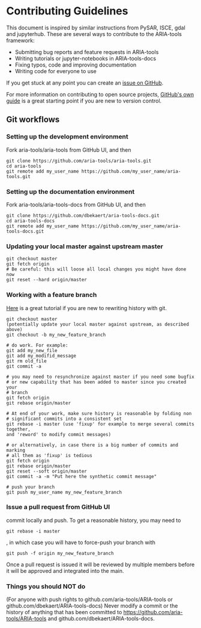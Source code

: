 # Contributing Guidelines #

This document is inspired by similar instructions from PySAR, ISCE, gdal and jupyterhub. 
These are several ways to contribute to the ARIA-tools framework:

* Submitting bug reports and feature requests in ARIA-tools
* Writing tutorials or jupyter-notebooks in ARIA-tools-docs
* Fixing typos, code and improving documentation
* Writing code for everyone to use

If you get stuck at any point you can create an [issue on GitHub](https://github.com/aria-tools/aria-tools/issues).

For more information on contributing to open source projects, [GitHub's own guide](https://guides.github.com/activities/contributing-to-open-source/)
is a great starting point if you are new to version control.


## Git workflows ##

### Setting up the development environment ###

Fork aria-tools/aria-tools from GitHub UI, and then

```
git clone https://github.com/aria-tools/aria-tools.git
cd aria-tools
git remote add my_user_name https://github.com/my_user_name/aria-tools.git
```

### Setting up the documentation environment ###

Fork aria-tools/aria-tools-docs from GitHub UI, and then

```
git clone https://github.com/dbekaert/aria-tools-docs.git
cd aria-tools-docs
git remote add my_user_name https://github.com/my_user_name/aria-tools-docs.git
```


### Updating your local master against upstream master ###

```
git checkout master
git fetch origin
# Be careful: this will loose all local changes you might have done now
git reset --hard origin/master
```

### Working with a feature branch ###

[Here](https://thoughtbot.com/blog/git-interactive-rebase-squash-amend-rewriting-history) is a great tutorial if you are new to rewriting history with git.

```
git checkout master
(potentially update your local master against upstream, as described above)
git checkout -b my_new_feature_branch

# do work. For example:
git add my_new_file
git add my_modifid_message
git rm old_file
git commit -a 

# you may need to resynchronize against master if you need some bugfix
# or new capability that has been added to master since you created your
# branch
git fetch origin
git rebase origin/master

# At end of your work, make sure history is reasonable by folding non
# significant commits into a consistent set
git rebase -i master (use 'fixup' for example to merge several commits together,
and 'reword' to modify commit messages)

# or alternatively, in case there is a big number of commits and marking
# all them as 'fixup' is tedious
git fetch origin
git rebase origin/master
git reset --soft origin/master
git commit -a -m "Put here the synthetic commit message"

# push your branch
git push my_user_name my_new_feature_branch
```

### Issue a pull request from GitHub UI ###
commit locally and push. To get a reasonable history, you may need to

```
git rebase -i master
```

, in which case you will have to force-push your branch with 

```
git push -f origin my_new_feature_branch
```

Once a pull request is issued it will be reviewed by multiple members before it will be approved and integrated into the main.

### Things you should NOT do
(For anyone with push rights to github.com/aria-tools/ARIA-tools or github.com/dbekaert/ARIA-tools-docs) Never modify a commit or the history of anything that has been committed to https://github.com/aria-tools/ARIA-tools and github.com/dbekaert/ARIA-tools-docs.
